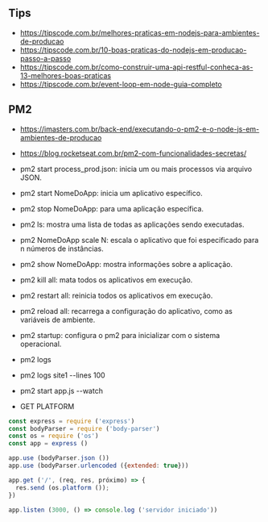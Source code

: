 ## Tips
- https://tipscode.com.br/melhores-praticas-em-nodejs-para-ambientes-de-producao
- https://tipscode.com.br/10-boas-praticas-do-nodejs-em-producao-passo-a-passo
- https://tipscode.com.br/como-construir-uma-api-restful-conheca-as-13-melhores-boas-praticas
- https://tipscode.com.br/event-loop-em-node-guia-completo

## PM2
- https://imasters.com.br/back-end/executando-o-pm2-e-o-node-js-em-ambientes-de-producao
- https://blog.rocketseat.com.br/pm2-com-funcionalidades-secretas/
- pm2 start process_prod.json: inicia um ou mais processos via arquivo JSON.
- pm2 start NomeDoApp: inicia um aplicativo específico.
- pm2 stop NomeDoApp: para uma aplicação específica.
- pm2 ls: mostra uma lista de todas as aplicações sendo executadas.
- pm2 NomeDoApp scale N: escala o aplicativo que foi especificado para n números de instâncias.
- pm2 show NomeDoApp: mostra informações sobre a aplicação.
- pm2 kill all: mata todos os aplicativos em execução.
- pm2 restart all: reinicia todos os aplicativos em execução.
- pm2 reload all: recarrega a configuração do aplicativo, como as variáveis de ambiente.
- pm2 startup: configura o pm2 para inicializar com o sistema operacional.
- pm2 logs
- pm2 logs site1 --lines 100
- pm2 start app.js --watch

- GET PLATFORM
```js
const express = require ('express')
const bodyParser = require ('body-parser') 
const os = require ('os')
const app = express ()

app.use (bodyParser.json ())
app.use (bodyParser.urlencoded ({extended: true}))

app.get ('/', (req, res, próximo) => { 
  res.send (os.platform ()); 
})

app.listen (3000, () => console.log ('servidor iniciado')) 
```